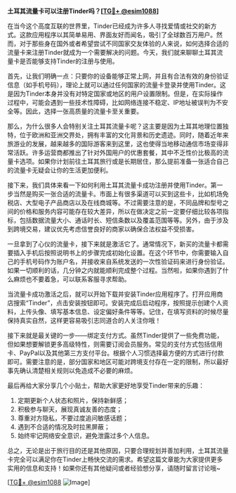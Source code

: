 **土耳其流量卡可以注册Tinder吗？[[TG💪+ @esim1088](https://t.me/s/esim1088)]**

在当今这个高度互联的世界里，Tinder已经成为许多人寻找爱情或社交的新方式。这款应用程序以其简单易用、界面友好而闻名，吸引了全球数百万用户。然而，对于那些身在国外或者希望尝试不同国家交友体验的人来说，如何选择合适的流量卡来注册Tinder就成为一个需要解决的问题。今天，我们就来聊聊土耳其流量卡是否能够支持Tinder的注册与使用。

首先，让我们明确一点：只要你的设备能够正常上网，并且有合法有效的身份验证信息（如手机号码），理论上就可以通过任何国家的流量卡登录并使用Tinder。这是因为Tinder本身并没有对特定国家或地区的用户设置限制。但是，在实际操作过程中，可能会遇到一些技术性障碍，比如网络连接不稳定、IP地址被误判为不安全等。因此，选择一张高质量的流量卡至关重要。

那么，为什么很多人会特别关注土耳其流量卡呢？这主要是因为土耳其地理位置独特，位于欧洲和亚洲交界处，拥有丰富的文化背景和历史遗迹。同时，随着近年来旅游业的发展，越来越多的国际游客来到这里，这也使得当地移动通信市场变得非常活跃。许多运营商都推出了针对外国用户的优惠套餐，其中不乏性价比极高的流量卡选项。如果你计划前往土耳其旅行或是长期居住，那么提前准备一张适合自己的流量卡无疑会让你的生活更加便利。

接下来，我们具体来看一下如何利用土耳其流量卡成功注册并使用Tinder。第一步当然是购买一张合适的流量卡。市面上有很多渠道可以买到这些卡，比如机场免税店、大型电子产品商店以及在线商城等。不过需要注意的是，不同品牌和型号之间的价格和服务内容可能存在较大差异，所以在做决定之前一定要仔细比较各项指标，包括数据流量大小、通话时长、短信条数以及覆盖范围等等。另外，由于涉及到跨境交易，建议优先考虑信誉良好的商家以确保合法权益不受损害。

一旦拿到了心仪的流量卡，接下来就是激活它了。通常情况下，新买的流量卡都需要插入手机后按照说明书上的步骤完成初始化设置。在这个环节中，你需要输入自己的手机号码作为账户名，并接收来自系统发送的一次性验证码来进行身份验证。如果一切顺利的话，几分钟之内就能顺利完成整个过程。当然啦，如果你遇到了什么麻烦也不要着急，可以联系客服寻求帮助。

当流量卡成功激活之后，就可以开始下载并安装Tinder应用程序了。打开应用商店搜索“Tinder”，点击安装按钮即可。安装完成后启动程序，按照提示创建个人资料，上传头像、填写基本信息、设定偏好条件等等。记住，在填写资料的时候尽量保持真实自然，这样更容易吸引志同道合的人关注你哦！

接下来就是最关键的一步——绑定支付方式。虽然Tinder提供了一些免费功能，但如果想要解锁更多高级特性，则需要订阅会员服务。常见的支付方式包括信用卡、PayPal以及其他第三方支付平台。根据个人习惯选择最方便的方式进行付款即可。需要注意的是，部分国家和地区可能对跨境支付存在一定的限制，所以最好事先确认清楚相关规则以免造成不必要的麻烦。

最后再给大家分享几个小贴士，帮助大家更好地享受Tinder带来的乐趣：
1. 定期更新个人状态和照片，保持新鲜感；
2. 积极参与聊天，展现真诚友善的态度；
3. 尊重对方隐私，不要过度追问敏感话题；
4. 遇到不合适的情况及时拉黑屏蔽；
5. 始终牢记网络安全意识，避免泄露过多个人信息。

总之，无论是出于旅行目的还是其他原因，只要合理规划并善加利用，土耳其流量卡完全可以满足你在Tinder上畅快交流的需求。希望这篇文章能为大家提供更多实用的信息和支持！如果你还有其他疑问或者经验想分享，请随时留言讨论哦~

[[TG💪+ @esim1088](https://t.me/s/esim1088) ![Image](https://i.postimg.cc/4NQfJmqS/Snipaste-2025-05-13-00-14-12.png)]